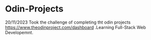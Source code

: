 # Odin-Projects
20/11/2023
Took the challenge of completing tht odin projects https://www.theodinproject.com/dashboard .Learning Full-Stack Web Developemnt.
